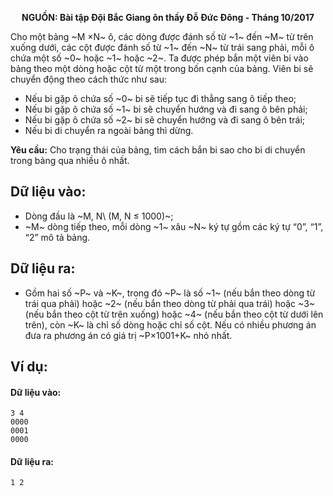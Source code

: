 **<center>NGUỒN: Bài tập Đội Bắc Giang ôn thầy Đỗ Đức Đông - Tháng 10/2017</center>**

Cho một bảng ~M ×N~ ô, các dòng được đánh số từ ~1~ đến ~M~ từ trên xuống dưới, các cột được đánh số từ ~1~ đến ~N~ từ trái sang phải, mỗi ô chứa một số ~0~ hoặc ~1~ hoặc ~2~. Ta được phép bắn một viên bi vào bảng theo một dòng hoặc cột từ một trong bốn cạnh của bảng. Viên bi sẽ chuyển động 
theo cách thức như sau:
- Nếu bi gặp ô chứa số ~0~ bi sẽ tiếp tục đi thẳng sang ô tiếp theo;
- Nếu bi gặp ô chứa số ~1~ bi sẽ chuyển hướng và đi sang ô bên phải;
- Nếu bi gặp ô chứa số ~2~ bi sẽ chuyển hướng và đi sang ô bên trái;
- Nếu bi di chuyển ra ngoài bảng thì dừng.

**Yêu cầu:** Cho trạng thái của bảng, tìm cách bắn bi sao cho bi di chuyển trong bảng qua nhiều ô nhất.

## Dữ liệu vào:
- Dòng đầu là ~M, N\ (M, N ≤ 1000)~;
- ~M~ dòng tiếp theo, mỗi dòng ~1~ xâu ~N~ ký tự gồm các ký tự “0”, “1”, “2” mô tả bảng.
 
## Dữ liệu ra:
- Gồm hai số ~P~ và ~K~, trong đó ~P~ là số ~1~ (nếu bắn theo dòng từ trái qua phải) hoặc ~2~ (nếu bắn theo dòng từ phải qua trái) hoặc ~3~ (nếu bắn theo cột từ trên xuống) hoặc ~4~ (nếu bắn theo cột từ dưới lên trên), còn ~K~ là chỉ số dòng hoặc chỉ số cột. Nếu có nhiều phương án đưa ra phương án có giá trị ~P×1001+K~ nhỏ nhất.

## Ví dụ:
#### Dữ liệu vào:
```
3 4
0000
0001
0000
```

#### Dữ liệu ra:
```
1 2
```